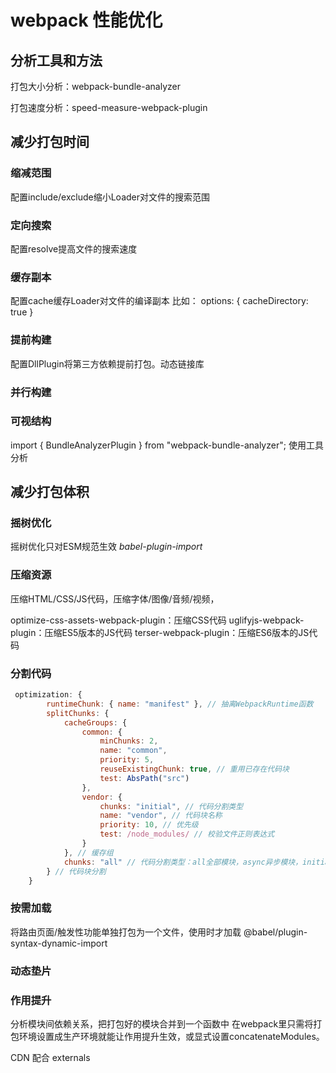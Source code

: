 # webpack 性能优化

## 分析工具和方法
打包大小分析：webpack-bundle-analyzer

打包速度分析：speed-measure-webpack-plugin


## 减少打包时间
### 缩减范围
配置include/exclude缩小Loader对文件的搜索范围



### 定向搜索
配置resolve提高文件的搜索速度



### 缓存副本
配置cache缓存Loader对文件的编译副本
比如： options: { cacheDirectory: true }


### 提前构建
配置DllPlugin将第三方依赖提前打包。动态链接库



### 并行构建


### 可视结构
import { BundleAnalyzerPlugin } from "webpack-bundle-analyzer";
使用工具分析



## 减少打包体积

### 摇树优化
摇树优化只对ESM规范生效
*babel-plugin-import*



### 压缩资源
压缩HTML/CSS/JS代码，压缩字体/图像/音频/视频，

optimize-css-assets-webpack-plugin：压缩CSS代码
uglifyjs-webpack-plugin：压缩ES5版本的JS代码
terser-webpack-plugin：压缩ES6版本的JS代码


### 分割代码
```javascript
 optimization: {
        runtimeChunk: { name: "manifest" }, // 抽离WebpackRuntime函数
        splitChunks: {
            cacheGroups: {
                common: {
                    minChunks: 2,
                    name: "common",
                    priority: 5,
                    reuseExistingChunk: true, // 重用已存在代码块
                    test: AbsPath("src")
                },
                vendor: {
                    chunks: "initial", // 代码分割类型
                    name: "vendor", // 代码块名称
                    priority: 10, // 优先级
                    test: /node_modules/ // 校验文件正则表达式
                }
            }, // 缓存组
            chunks: "all" // 代码分割类型：all全部模块，async异步模块，initial入口模块
        } // 代码块分割
    }
```




### 按需加载
将路由页面/触发性功能单独打包为一个文件，使用时才加载
@babel/plugin-syntax-dynamic-import 




### 动态垫片



### 作用提升
分析模块间依赖关系，把打包好的模块合并到一个函数中
在webpack里只需将打包环境设置成生产环境就能让作用提升生效，或显式设置concatenateModules。




CDN 配合 externals
